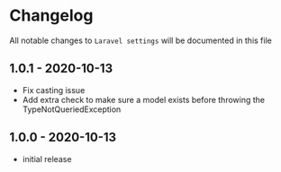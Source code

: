 # Changelog

All notable changes to `Laravel settings` will be documented in this file

## 1.0.1 - 2020-10-13

- Fix casting issue
- Add extra check to make sure a model exists before throwing the TypeNotQueriedException 

## 1.0.0 - 2020-10-13

- initial release

